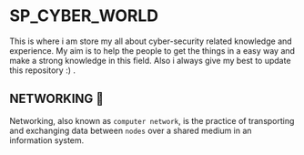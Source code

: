 # SP_CYBER_WORLD
This is where i am store my all about cyber-security related knowledge and experience. My aim is to help the people to get the things in a easy way and make a strong knowledge in this field. Also i always give my best to update this repository :) . 

## NETWORKING :open_book:
Networking, also known as `computer network`, is the practice of transporting and exchanging data between `nodes` over a shared medium in an information system.
